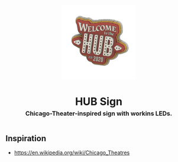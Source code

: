 <!-- 2023-10-12 -->

<p align="center">
  <img src="../../plans/hub-sign/images/wireframe.png" width="40%"/>
</p>
<h1 align="center">
  HUB Sign
  <br>
  <sup><sub><sup>Chicago-Theater-inspired sign with workins LEDs.<sup></sub>
</h1>


## Inspiration

- https://en.wikipedia.org/wiki/Chicago_Theatres
